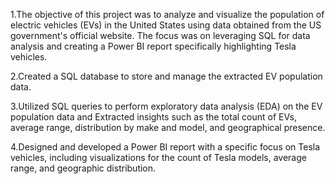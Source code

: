 1.The objective of this project was to analyze and visualize the population of electric vehicles (EVs) in the United States using data obtained from the US government's official website. The focus was on leveraging SQL for data analysis and creating a Power BI report specifically highlighting Tesla vehicles.

2.Created a SQL database to store and manage the extracted EV population data.


3.Utilized SQL queries to perform exploratory data analysis (EDA) on the EV population data and Extracted insights such as the total count of EVs, average range, distribution by make and model, and geographical presence.


4.Designed and developed a Power BI report with a specific focus on Tesla vehicles, including visualizations for the count of Tesla models, average range, and geographic distribution.
